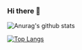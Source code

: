 ### Hi there 👋

<!--
**Afelipe1599/Afelipe1599** is a ✨ _special_ ✨ repository because its `README.md` (this file) appears on your GitHub profile.

Here are some ideas to get you started:

- 🔭 I’m currently working on ...
- 🌱 I’m currently learning ...
- 👯 I’m looking to collaborate on ...
- 🤔 I’m looking for help with ...
- 💬 Ask me about ...
- 📫 How to reach me: ...
- 😄 Pronouns: ...
- ⚡ Fun fact: ...
-->
![Anurag's github stats](https://github-readme-stats.vercel.app/api?username=Afelipe1599&show_icons=true&theme=radical&count_private=true)

[![Top Langs](https://github-readme-stats.vercel.app/api/top-langs/?username=Afelipe1599)](https://github.com/anuraghazra/github-readme-stats)
